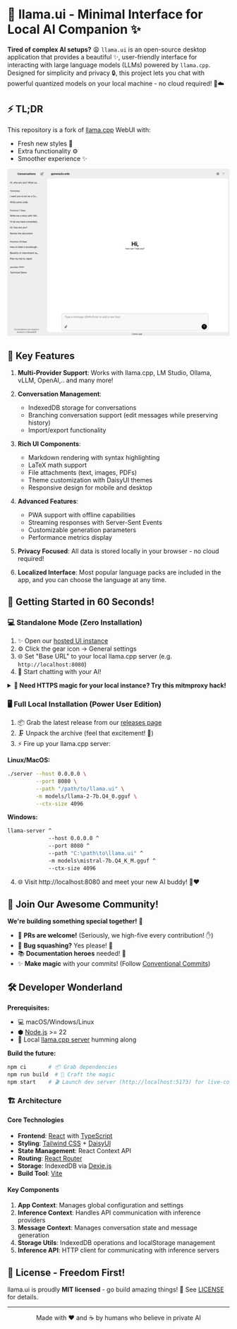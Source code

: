 # 🦙 llama.ui - Minimal Interface for Local AI Companion ✨

**Tired of complex AI setups?** 😩 `llama.ui` is an open-source desktop application that provides a beautiful ✨, user-friendly interface for interacting with large language models (LLMs) powered by `llama.cpp`. Designed for simplicity and privacy 🔒, this project lets you chat with powerful quantized models on your local machine - no cloud required! 🚫☁️

## ⚡ TL;DR

This repository is a fork of [llama.cpp](https://github.com/ggml-org/llama.cpp) WebUI with:

- Fresh new styles 🎨
- Extra functionality ⚙️
- Smoother experience ✨

![welcome-screen](public/screenshots/desktop.png)

## 🌟 Key Features

1. **Multi-Provider Support**: Works with llama.cpp, LM Studio, Ollama, vLLM, OpenAI,.. and many more!

2. **Conversation Management**:
   - IndexedDB storage for conversations
   - Branching conversation support (edit messages while preserving history)
   - Import/export functionality

3. **Rich UI Components**:
   - Markdown rendering with syntax highlighting
   - LaTeX math support
   - File attachments (text, images, PDFs)
   - Theme customization with DaisyUI themes
   - Responsive design for mobile and desktop

4. **Advanced Features**:
   - PWA support with offline capabilities
   - Streaming responses with Server-Sent Events
   - Customizable generation parameters
   - Performance metrics display

5. **Privacy Focused**: All data is stored locally in your browser - no cloud required!

6. **Localized Interface**: Most popular language packs are included in the app, and you can choose the language at any time.

## 🚀 Getting Started in 60 Seconds!

### 💻 Standalone Mode (Zero Installation)

1. ✨ Open our [hosted UI instance](https://llama-ui.js.org/)
2. ⚙️ Click the gear icon → General settings
3. 🌐 Set "Base URL" to your local llama.cpp server (e.g. `http://localhost:8080`)
4. 🎉 Start chatting with your AI!

<details><summary><b>🔧 Need HTTPS magic for your local instance? Try this mitmproxy hack!</b></summary>
<p>

**Uh-oh!** Browsers block HTTP requests from HTTPS sites 😤. Since `llama.cpp` uses HTTP, we need a bridge 🌉. Enter [mitmproxy](https://www.mitmproxy.org/) - our traffic wizard! 🧙‍♂️

**Local setup:**

```bash
mitmdump -p 8443 --mode reverse:http://localhost:8080/
```

**Docker quickstart:**

```bash
docker run -it -p 8443:8443 mitmproxy/mitmproxy mitmdump -p 8443 --mode reverse:http://localhost:8080/
```

**Pro-tip with Docker Compose:**

```yml
services:
  mitmproxy:
    container_name: mitmproxy
    image: mitmproxy/mitmproxy:latest
    ports:
      - '8443:8443' # 🔁 Port magic happening here!
    command: mitmdump -p 8443 --mode reverse:http://localhost:8080/
    # ... (other config)
```

> ⚠️ **Certificate Tango Time!**
>
> 1. Visit http://localhost:8443
> 2. Click "Trust this certificate" 🤝
> 3. Restart 🦙 llama.ui page 🔄
> 4. Profit! 💸

**Voilà!** You've hacked the HTTPS barrier! 🎩✨

</p>
</details>

### 🖥️ Full Local Installation (Power User Edition)

1. 📦 Grab the latest release from our [releases page](https://github.com/olegshulyakov/llama.ui/releases)
2. 🗜️ Unpack the archive (feel that excitement! 🤩)
3. ⚡ Fire up your llama.cpp server:

**Linux/MacOS:**

```bash
./server --host 0.0.0.0 \
         --port 8080 \
         --path "/path/to/llama.ui" \
         -m models/llama-2-7b.Q4_0.gguf \
         --ctx-size 4096
```

**Windows:**

```bat
llama-server ^
             --host 0.0.0.0 ^
             --port 8080 ^
             --path "C:\path\to\llama.ui" ^
             -m models\mistral-7b.Q4_K_M.gguf ^
             --ctx-size 4096
```

4. 🌐 Visit http://localhost:8080 and meet your new AI buddy! 🤖❤️

## 🌟 Join Our Awesome Community!

**We're building something special together!** 🚀

- 🎯 **PRs are welcome!** (Seriously, we high-five every contribution! ✋)
- 🐛 **Bug squashing?** Yes please! 🧯
- 📚 **Documentation heroes** needed! 🦸
- ✨ **Make magic** with your commits! (Follow [Conventional Commits](https://www.conventionalcommits.org))

## 🛠️ Developer Wonderland

**Prerequisites:**

- 💻 macOS/Windows/Linux
- ⬢ [Node.js](https://nodejs.org/) >= 22
- 🦙 Local [llama.cpp server](https://github.com/ggml-org/llama.cpp/tree/master/tools/server) humming along

**Build the future:**

```bash
npm ci       # 📦 Grab dependencies
npm run build  # 🔨 Craft the magic
npm start    # 🎬 Launch dev server (http://localhost:5173) for live-coding bliss! 🔥
```

### 🏗️ Architecture

#### Core Technologies

- **Frontend**: [React](https://react.dev/) with [TypeScript](https://www.typescriptlang.org/)
- **Styling**: [Tailwind CSS](https://tailwindcss.com/docs/) + [DaisyUI](https://daisyui.com/)
- **State Management**: React Context API
- **Routing**: [React Router](https://reactrouter.com/)
- **Storage**: IndexedDB via [Dexie.js](https://dexie.org/)
- **Build Tool**: [Vite](https://vite.dev/)

#### Key Components

1. **App Context**: Manages global configuration and settings
2. **Inference Context**: Handles API communication with inference providers
3. **Message Context**: Manages conversation state and message generation
4. **Storage Utils**: IndexedDB operations and localStorage management
5. **Inference API**: HTTP client for communicating with inference servers

## 📜 License - Freedom First!

llama.ui is proudly **MIT licensed** - go build amazing things! 🚀 See [LICENSE](LICENSE) for details.

---

<p align="center">
Made with ❤️ and ☕ by humans who believe in private AI
</p>
